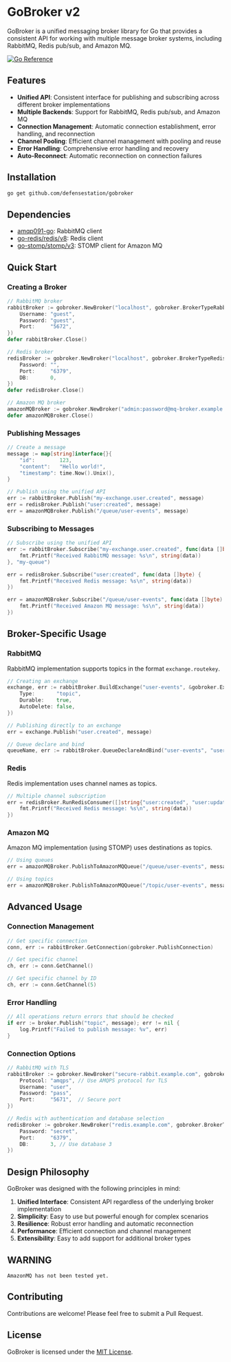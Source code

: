 # GoBroker v2

GoBroker is a unified messaging broker library for Go that provides a consistent API for working with multiple message broker systems, including RabbitMQ, Redis pub/sub, and Amazon MQ.

[![Go Reference](https://pkg.go.dev/badge/github.com/defensestation/gobroker.svg)](https://pkg.go.dev/github.com/defensestation/gobroker)

## Features

- **Unified API**: Consistent interface for publishing and subscribing across different broker implementations
- **Multiple Backends**: Support for RabbitMQ, Redis pub/sub, and Amazon MQ
- **Connection Management**: Automatic connection establishment, error handling, and reconnection
- **Channel Pooling**: Efficient channel management with pooling and reuse
- **Error Handling**: Comprehensive error handling and recovery
- **Auto-Reconnect**: Automatic reconnection on connection failures

## Installation

```bash
go get github.com/defensestation/gobroker
```

## Dependencies

- [amqp091-go](https://github.com/rabbitmq/amqp091-go): RabbitMQ client
- [go-redis/redis/v8](https://github.com/go-redis/redis): Redis client
- [go-stomp/stomp/v3](https://github.com/go-stomp/stomp): STOMP client for Amazon MQ


## Quick Start

### Creating a Broker

```go
// RabbitMQ broker
rabbitBroker := gobroker.NewBroker("localhost", gobroker.BrokerTypeRabbitMQ, &gobroker.EndpointOptions{
    Username: "guest",
    Password: "guest",
    Port:     "5672",
})
defer rabbitBroker.Close()

// Redis broker
redisBroker := gobroker.NewBroker("localhost", gobroker.BrokerTypeRedis, &gobroker.EndpointOptions{
    Password: "",
    Port:     "6379",
    DB:       0,
})
defer redisBroker.Close()

// Amazon MQ broker
amazonMQBroker := gobroker.NewBroker("admin:password@mq-broker.example.com:61613", gobroker.BrokerTypeAmazonMQ)
defer amazonMQBroker.Close()
```

### Publishing Messages

```go
// Create a message
message := map[string]interface{}{
    "id":        123,
    "content":   "Hello world!",
    "timestamp": time.Now().Unix(),
}

// Publish using the unified API
err := rabbitBroker.Publish("my-exchange.user.created", message)
err = redisBroker.Publish("user:created", message)
err = amazonMQBroker.Publish("/queue/user-events", message)
```

### Subscribing to Messages

```go
// Subscribe using the unified API
err := rabbitBroker.Subscribe("my-exchange.user.created", func(data []byte) {
    fmt.Printf("Received RabbitMQ message: %s\n", string(data))
}, "my-queue")

err = redisBroker.Subscribe("user:created", func(data []byte) {
    fmt.Printf("Received Redis message: %s\n", string(data))
})

err = amazonMQBroker.Subscribe("/queue/user-events", func(data []byte) {
    fmt.Printf("Received Amazon MQ message: %s\n", string(data))
})
```

## Broker-Specific Usage

### RabbitMQ

RabbitMQ implementation supports topics in the format `exchange.routekey`.

```go
// Creating an exchange
exchange, err := rabbitBroker.BuildExchange("user-events", &gobroker.ExchangeOptions{
    Type:       "topic",
    Durable:    true,
    AutoDelete: false,
})

// Publishing directly to an exchange
err = exchange.Publish("user.created", message)

// Queue declare and bind
queueName, err := rabbitBroker.QueueDeclareAndBind("user-events", "user.created", "user-created-queue")
```

### Redis

Redis implementation uses channel names as topics.

```go
// Multiple channel subscription
err = redisBroker.RunRedisConsumer([]string{"user:created", "user:updated"}, func(data []byte) {
    fmt.Printf("Received Redis message: %s\n", string(data))
})
```

### Amazon MQ

Amazon MQ implementation (using STOMP) uses destinations as topics.

```go
// Using queues
err = amazonMQBroker.PublishToAmazonMQQueue("/queue/user-events", message)

// Using topics
err = amazonMQBroker.PublishToAmazonMQQueue("/topic/user-events", message)
```

## Advanced Usage

### Connection Management

```go
// Get specific connection
conn, err := rabbitBroker.GetConnection(gobroker.PublishConnection)

// Get specific channel
ch, err := conn.GetChannel()

// Get specific channel by ID
ch, err := conn.GetChannel(5)
```

### Error Handling

```go
// All operations return errors that should be checked
if err := broker.Publish("topic", message); err != nil {
    log.Printf("Failed to publish message: %v", err)
}
```

### Connection Options

```go
// RabbitMQ with TLS
rabbitBroker := gobroker.NewBroker("secure-rabbit.example.com", gobroker.BrokerTypeRabbitMQ, &gobroker.EndpointOptions{
    Protocol: "amqps", // Use AMQPS protocol for TLS
    Username: "user",
    Password: "pass",
    Port:     "5671",  // Secure port
})

// Redis with authentication and database selection
redisBroker := gobroker.NewBroker("redis.example.com", gobroker.BrokerTypeRedis, &gobroker.EndpointOptions{
    Password: "secret",
    Port:     "6379",
    DB:       3, // Use database 3
})
```

## Design Philosophy

GoBroker was designed with the following principles in mind:

1. **Unified Interface**: Consistent API regardless of the underlying broker implementation
2. **Simplicity**: Easy to use but powerful enough for complex scenarios
3. **Resilience**: Robust error handling and automatic reconnection
4. **Performance**: Efficient connection and channel management
5. **Extensibility**: Easy to add support for additional broker types

## WARNING
```
AmazonMQ has not been tested yet.
```

## Contributing

Contributions are welcome! Please feel free to submit a Pull Request.

## License
GoBroker is licensed under the [MIT License](LICENSE.md).